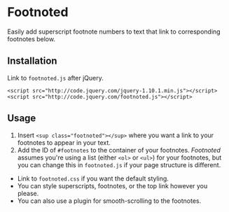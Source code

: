 # Footnoted
Easily add superscript footnote numbers to text that link to corresponding footnotes below.

## Installation
Link to `footnoted.js` after jQuery.

    <script src="http://code.jquery.com/jquery-1.10.1.min.js"></script>
    <script src="http://code.jquery.com/footnoted.js"></script>

## Usage
1. Insert `<sup class="footnoted"></sup>` where you want a link to your footnotes to appear in your text.
2. Add the ID of `#footnotes` to the container of your footnotes. _Footnoted_ assumes you're using a list (either `<ol>` or `<ul>`) for your footnotes, but you can change this in `footnoted.js` if your page structure is different.
- Link to `footnoted.css` if you want the default styling.
- You can style superscripts, footnotes, or the top link however you please.
- You can also use a plugin for smooth-scrolling to the footnotes.